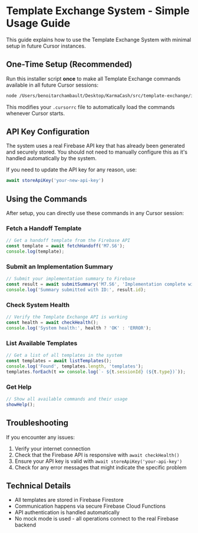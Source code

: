 # Template Exchange System - Simple Usage Guide

This guide explains how to use the Template Exchange System with minimal setup in future Cursor instances.

## One-Time Setup (Recommended)

Run this installer script **once** to make all Template Exchange commands available in all future Cursor sessions:

```bash
node /Users/benoitarchambault/Desktop/KarmaCash/src/template-exchange/install-cursor-extension.js
```

This modifies your `.cursorrc` file to automatically load the commands whenever Cursor starts.

## API Key Configuration

The system uses a real Firebase API key that has already been generated and securely stored. You should not need to manually configure this as it's handled automatically by the system.

If you need to update the API key for any reason, use:

```javascript
await storeApiKey('your-new-api-key')
```

## Using the Commands

After setup, you can directly use these commands in any Cursor session:

### Fetch a Handoff Template

```javascript
// Get a handoff template from the Firebase API
const template = await fetchHandoff('M7.S6');
console.log(template);
```

### Submit an Implementation Summary

```javascript
// Submit your implementation summary to Firebase
const result = await submitSummary('M7.S6', 'Implementation complete with the following features: ...');
console.log('Summary submitted with ID:', result.id);
```

### Check System Health

```javascript
// Verify the Template Exchange API is working
const health = await checkHealth();
console.log('System health:', health ? 'OK' : 'ERROR');
```

### List Available Templates

```javascript
// Get a list of all templates in the system
const templates = await listTemplates();
console.log('Found', templates.length, 'templates');
templates.forEach(t => console.log(`- ${t.sessionId} (${t.type})`));
```

### Get Help

```javascript
// Show all available commands and their usage
showHelp();
```

## Troubleshooting

If you encounter any issues:

1. Verify your internet connection
2. Check that the Firebase API is responsive with `await checkHealth()`
3. Ensure your API key is valid with `await storeApiKey('your-api-key')`
4. Check for any error messages that might indicate the specific problem

## Technical Details

- All templates are stored in Firebase Firestore
- Communication happens via secure Firebase Cloud Functions
- API authentication is handled automatically
- No mock mode is used - all operations connect to the real Firebase backend 